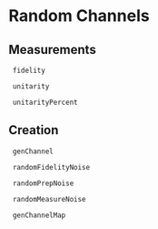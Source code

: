 # Random Channels

## Measurements

```@docs
 fidelity
```

```@docs
 unitarity
```

```@docs
 unitarityPercent
```

## Creation

```@docs
 genChannel
```

```@docs
 randomFidelityNoise
```

```@docs
 randomPrepNoise
```

```@docs
 randomMeasureNoise
```

```@docs
 genChannelMap
```
